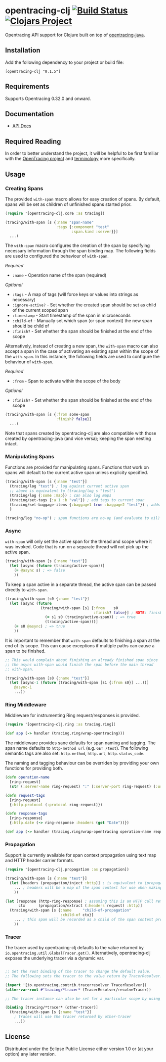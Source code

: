 # opentracing-clj [![Build Status](https://travis-ci.org/alvinfrancis/opentracing-clj.svg?branch=master)](https://travis-ci.org/alvinfrancis/opentracing-clj) [![Clojars Project](https://img.shields.io/clojars/v/opentracing-clj.svg)](https://clojars.org/opentracing-clj)
Opentracing API support for Clojure built on top of
[opentracing-java](https://github.com/opentracing/opentracing-java).

## Installation

Add the following dependency to your project or build file:

```
[opentracing-clj "0.1.5"]
```

## Requirements

Supports Opentracing 0.32.0 and onward.

## Documentation

- [API Docs](http://alvinfrancis.github.com/opentracing-clj)

## Required Reading

In order to better understand the project, it will be helpful to be
first familiar with the [OpenTracing project](http://opentracing.io)
and [terminology](http://opentracing.io/documentation/pages/spec.html)
more specifically.

## Usage

### Creating Spans

The provided `with-span` macro allows for easy creation of spans.  By
default, spans will be set as children of unfinished spans started
prior.

``` clojure
(require '[opentracing-clj.core :as tracing])

(tracing/with-span [s {:name "span-name"
                       :tags {:component "test"
                              :span.kind :server}}]
  ...)
```

The `with-span` macro configures the creation of the span by
specifying necessary information through the span binding map.  The
following fields are used to configured the behaviour of `with-span`.

*Required*
- `:name` - Operation name of the span (required)

*Optional*
- `:tags` - A map of tags (will force keys or values into strings as necessary)
- `:ignore-active?` - Set whether the created span should be set as child of the current scoped span
- `:timestamp` - Start timestamp of the span in microseconds
- `:child-of` - Manually set which span (or span context) the new span should be child of
- `:finish?` - Set whether the span should be finished at the end of the scope

Alternatively, instead of creating a new span, the `with-span` macro
can also accept a span in the case of activating an existing span
within the scope of the `with-span`.  In this instance, the following
fields are used to configure the behaviour of `with-span`.

*Required*
- `:from` - Span to activate within the scope of the body

*Optional*
- `:finish?` - Set whether the span should be finished at the end of the scope

``` clojure
(tracing/with-span [s {:from some-span
                       :finish? false}]
  ...)
```

Note that spans created by opentracing-clj are also compatible with
those created by opentracing-java (and vice versa); keeping the span
nesting intact.

### Manipulating Spans

Functions are provided for manipulating spans.  Functions that work on
spans will default to the current active span unless explicity
specified.

``` clojure
(tracing/with-span [s {:name "test"}]
  (tracing/log "test") ; log against current active span
  ;; above is equivalent to (tracing/log s "test")
  (tracing/log {:some :map}) ; can also log maps
  (tracing/set-tags {:a 1 :b "val"}) ; add tags to current span
  (tracing/set-baggage-items {:baggage1 true :baggage2 "test"}) ; adds baggage to span for propagation across contexts
  )

(tracing/log "no-op") ; span functions are no-op (and evaluate to nil) if there is no active span
```

### Async

`with-span` will only set the active span for the thread and scope
where it was invoked.  Code that is run on a separate thread will not
pick up the active span.

``` clojure
(tracing/with-span [s {:name "test"}]
  (let [async (future (tracing/active-span))]
    (= @async s) ; => false
    ))
```

To keep a span active in a separate thread, the active span can be
passed directly to `with-span`.

``` clojure
(tracing/with-span [s0 {:name "test"}]
  (let [async (future
                (tracing/with-span [s1 {:from    s0
                                        :finish? false}] ; NOTE: finish? is set to false to prevent early finishing of the span
                  (= s1 s0 (tracing/active-span)) ; => true
                  (tracing/active-span)))]
    (= s0 @async) ; => true
    ))
```

It is important to remember that `with-span` defaults to finishing a
span at the end of its scope.  This can cause exceptions if multiple
paths can cause a span to be finished.

``` clojure
;; This would complain about finishing an already finished span since
;; the async with-span would finish the span before the main thread
;; with-span.

(tracing/with-span [s0 {:name "test"}]
  (let [async-1 (future (tracing/with-span [s1 {:from s0}] ...))]
    @async-1
    ...))
```

### Ring Middleware

Middleware for instrumenting Ring request/responses is provided.

``` clojure
(require '[opentracing-clj.ring :as tracing.ring])

(def app (-> handler (tracing.ring/wrap-opentracing)))
```

The middleware provides sane defaults for span naming and tagging.
The span name defaults to `http-method url` (e.g. `GET /test`).
The following semantic tags are also set: `http.method`, `http.url`, `http.status_code`.

The naming and tagging behaviour can be overriden by providing your
own functions for providing both.

``` clojure
(defn operation-name
  [ring-request]
  (str (:server-name ring-request) ":" (:server-port ring-request) (:uri ring-request)))

(defn request-tags
  [ring-request]
  {:http.protocol (:protocol ring-request)})

(defn response-tags
  [ring-response]
  {:http.date (-> ring-response :headers (get "Date"))})

(def app (-> handler (tracing.ring/wrap-opentracing operation-name request-tags response-tags)))
```

### Propagation

Support is currently available for span context propagation using text
map and HTTP header carrier formats.

``` clojure
(require '[opentracing-clj.propagation :as propagation])

(tracing/with-span [s {:name "test"}]
  (let [headers (propagation/inject :http)] ; is equivalent to (propagation/inject s :http)
    ... ; headers will be a map of the span context for use when making an HTTP call
    ))

(let [response (http-ring-response) ; assuming this is an HTTP call returning a ring spec response
      ctx      (propagation/extract (:headers request) :http)]
  (tracing/with-span [s {:name     "child-of-propagation"
                         :child-of ctx}]
    ... ; this span will be recorded as a child of the span context propagated through the HTTP call
    ))
```

### Tracer

The tracer used by opentracing-clj defaults to the value returned by
`io.opentracing.util.GlobalTracer.get()`.  Alternatively,
opentracing-clj exposes the underlying tracer via a dynamic var.

``` clojure

;; Set the root binding of the tracer to change the default value.
;; The following sets the tracer to the value return by TracerResolver.

(import '[io.opentracing.contrib.tracerresolver TracerResolver])
(alter-var-root #'tracing/*tracer* (TracerResolver/resolveTracer))

;; The tracer instance can also be set for a particular scope by using binding

(binding [tracing/*tracer* (other-tracer)]
  (tracing/with-span [s {:name "test"}]
    ; traces will use the tracer returned by other-tracer
    ...))

```

## License

Distributed under the Eclipse Public License either version 1.0 or (at
your option) any later version.
